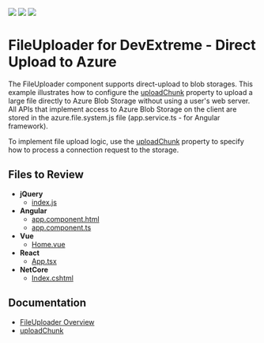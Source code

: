 <!-- default badges list -->
![](https://img.shields.io/endpoint?url=https://codecentral.devexpress.com/api/v1/VersionRange/722433368/23.1.3%2B)
[![](https://img.shields.io/badge/Open_in_DevExpress_Support_Center-FF7200?style=flat-square&logo=DevExpress&logoColor=white)](https://supportcenter.devexpress.com/ticket/details/T1202400)
[![](https://img.shields.io/badge/📖_How_to_use_DevExpress_Examples-e9f6fc?style=flat-square)](https://docs.devexpress.com/GeneralInformation/403183)
<!-- default badges end -->
# FileUploader for DevExtreme - Direct Upload to Azure

The FileUploader component supports direct-upload to blob storages. This example illustrates how to configure the [uploadChunk](https://js.devexpress.com/Documentation/ApiReference/UI_Components/dxFileUploader/Configuration/#uploadChunk) property to upload a large file directly to Azure Blob Storage without using a user's web server. All APIs that implement access to Azure Blob Storage on the client are stored in the azure.file.system.js file (app.service.ts - for Angular framework).

To implement file upload logic, use the [uploadChunk](https://js.devexpress.com/Documentation/ApiReference/UI_Components/dxFileUploader/Configuration/#uploadChunk) property to specify how to process a connection request to the storage.

## Files to Review

- **jQuery**
    - [index.js](jQuery/src/index.js)
- **Angular**
    - [app.component.html](Angular/src/app/app.component.html)
    - [app.component.ts](Angular/src/app/app.component.ts)
- **Vue**
    - [Home.vue](Vue/src/components/HomeContent.vue)
- **React**
    - [App.tsx](React/src/App.tsx)
- **NetCore**    
    - [Index.cshtml](ASP.NET%20Core/Views/Home/Index.cshtml)

## Documentation

- [FileUploader Overview](https://js.devexpress.com/Angular/Documentation/Guide/UI_Components/FileUploader/Overview/)
- [uploadChunk](https://js.devexpress.com/Documentation/ApiReference/UI_Components/dxFileUploader/Configuration/#uploadChunk)

